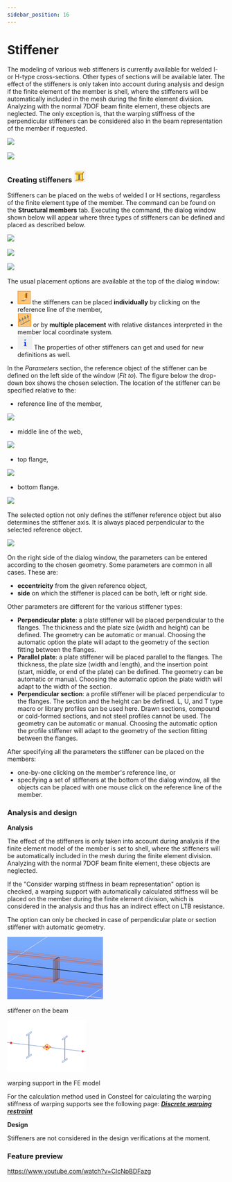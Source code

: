 ```yaml
---
sidebar_position: 16
---
```

# Stiffener

The modeling of various web stiffeners is currently available for welded I- or H-type cross-sections. Other types of sections will be available later. The effect of the stiffeners is only taken into account during analysis and design if the finite element of the member is shell, where the stiffeners will be automatically included in the mesh during the finite element division. Analyzing with the normal 7DOF beam finite element, these objects are neglected. The only exception is, that the warping stiffness of the perpendicular stiffeners can be considered also in the beam representation of the member if requested.

<!-- /wp:paragraph -->

<!-- wp:columns -->

<!-- wp:column {"width":"50%","editorskit":{"devices":false,"desktop":true,"tablet":true,"mobile":true,"loggedin":true,"loggedout":true,"acf_visibility":"","acf_field":"","acf_condition":"","acf_value":"","migrated":false,"unit_test":false}} -->

<!-- wp:image {"align":"center","id":11456,"width":392,"height":224,"sizeSlug":"full","linkDestination":"media"} -->

[![](https://consteelsoftware.com/wp-content/uploads/2021/05/scr_dualbeam_stiff_hidden.png)](./img/wp-content-uploads-2021-05-scr_dualbeam_stiff_hidden.png)

<!-- /wp:image -->

<!-- /wp:column -->

<!-- wp:column {"width":"50%","editorskit":{"devices":false,"desktop":true,"tablet":true,"mobile":true,"loggedin":true,"loggedout":true,"acf_visibility":"","acf_field":"","acf_condition":"","acf_value":"","migrated":false,"unit_test":false}} -->

<!-- wp:image {"align":"center","id":11462,"width":389,"height":224,"sizeSlug":"full","linkDestination":"media","editorskit":{"devices":false,"desktop":true,"tablet":true,"mobile":true,"loggedin":true,"loggedout":true,"acf_visibility":"","acf_field":"","acf_condition":"","acf_value":"","migrated":false,"unit_test":false}} -->

[![](https://consteelsoftware.com/wp-content/uploads/2021/05/scr_dualbeam_stiff_mesh.png)](./img/wp-content-uploads-2021-05-scr_dualbeam_stiff_mesh.png)

<!-- /wp:image -->

<!-- /wp:column -->

<!-- /wp:columns -->

<!-- wp:heading {"level":3} -->

### Creating stiffeners ![](./img/wp-content-uploads-2021-05-cmd_stiffener.png)

<!-- /wp:heading -->

<!-- wp:paragraph {"align":"justify"} -->

Stiffeners can be placed on the webs of welded I or H sections, regardless of the finite element type of the member. The command can be found on the **Structural members** tab. Executing the command, the dialog window shown below will appear where three types of stiffeners can be defined and placed as described below.

<!-- /wp:paragraph -->

<!-- wp:columns -->

<!-- wp:column -->

<!-- wp:image {"align":"right","id":11480,"width":237,"height":260,"sizeSlug":"full","linkDestination":"media"} -->

[![](https://consteelsoftware.com/wp-content/uploads/2021/05/dial_dual_stiff_perp.png)](./img/wp-content-uploads-2021-05-dial_dual_stiff_perp.png)

<!-- /wp:image -->

<!-- /wp:column -->

<!-- wp:column -->

<!-- wp:image {"align":"center","id":11474,"width":237,"height":260,"sizeSlug":"full","linkDestination":"media"} -->

[![](https://consteelsoftware.com/wp-content/uploads/2021/05/dial_dual_stiff_paral.png)](./img/wp-content-uploads-2021-05-dial_dual_stiff_paral.png)

<!-- /wp:image -->

<!-- /wp:column -->

<!-- wp:column -->

<!-- wp:image {"align":"left","id":11468,"width":237,"height":260,"sizeSlug":"full","linkDestination":"media"} -->

[![](https://consteelsoftware.com/wp-content/uploads/2021/05/dial_dual_stiff_section.png)](./img/wp-content-uploads-2021-05-dial_dual_stiff_section.png)

<!-- /wp:image -->

<!-- /wp:column -->

<!-- /wp:columns -->

<!-- wp:paragraph -->

The usual placement options are available at the top of the dialog window:

<!-- /wp:paragraph -->

<!-- wp:list -->

- ![](./img/wp-content-uploads-2021-04-5-3-draw-ico-11.png) the stiffeners can be placed **individually** by clicking on the reference line of the member,
- ![](./img/wp-content-uploads-2021-04-cmd_multi_place.png) or by **multiple placement** with relative distances interpreted in the member local coordinate system.
- ![](./img/wp-content-uploads-2021-04-cmd_draw_get.png) The properties of other stiffeners can get and used for new definitions as well.

<!-- /wp:list -->

<!-- wp:paragraph -->

In the _Parameters_ section, the reference object of the stiffener can be defined on the left side of the window (_Fit to_). The figure below the drop-down box shows the chosen selection. The location of the stiffener can be specified relative to the:

- reference line of the member,

[![](https://consteelsoftware.com/wp-content/uploads/2021/05/dial_dual_stiff_fit_refline.png)](./img/wp-content-uploads-2021-05-dial_dual_stiff_fit_refline.png)

- middle line of the web,

[![](https://consteelsoftware.com/wp-content/uploads/2021/05/dial_dual_stiff_fit_webmid.png)](./img/wp-content-uploads-2021-05-dial_dual_stiff_fit_webmid.png)

- top flange,

[![](https://consteelsoftware.com/wp-content/uploads/2021/05/dial_dual_stiff_fit_top.png)](./img/wp-content-uploads-2021-05-dial_dual_stiff_fit_top.png)

- bottom flange.

[![](https://consteelsoftware.com/wp-content/uploads/2021/05/dial_dual_stiff_fit_bottom.png)](./img/wp-content-uploads-2021-05-dial_dual_stiff_fit_bottom.png)

<!-- /wp:image -->

<!-- /wp:column -->

<!-- /wp:columns -->

<!-- wp:paragraph -->

The selected option not only defines the stiffener reference object but also determines the stiffener axis. It is always placed perpendicular to the selected reference object.

<!-- /wp:paragraph -->

<!-- wp:image {"align":"center","id":11557,"width":380,"height":288,"sizeSlug":"full","linkDestination":"media"} -->

[![](https://consteelsoftware.com/wp-content/uploads/2021/05/scr_dualbeam_stiff_ref.png)](./img/wp-content-uploads-2021-05-scr_dualbeam_stiff_ref.png)

<!-- /wp:image -->

<!-- wp:paragraph -->

On the right side of the dialog window, the parameters can be entered according to the chosen geometry. Some parameters are common in all cases. These are:

<!-- /wp:paragraph -->

<!-- wp:list -->

- **eccentricity** from the given reference object,
- **side** on which the stiffener is placed can be both, left or right side.

<!-- /wp:list -->

<!-- wp:paragraph -->

Other parameters are different for the various stiffener types:

<!-- /wp:paragraph -->

<!-- wp:list -->

- **Perpendicular plate**: a plate stiffener will be placed perpendicular to the flanges. The thickness and the plate size (width and height) can be defined. The geometry can be automatic or manual. Choosing the automatic option the plate will adapt to the geometry of the section fitting between the flanges.
- **Parallel plate**: a plate stiffener will be placed parallel to the flanges. The thickness, the plate size (width and length), and the insertion point (start, middle, or end of the plate) can be defined. The geometry can be automatic or manual. Choosing the automatic option the plate width will adapt to the width of the section.
- **Perpendicular section**: a profile stiffener will be placed perpendicular to the flanges. The section and the height can be defined. L, U, and T type macro or library profiles can be used here. Drawn sections, compound or cold-formed sections, and not steel profiles cannot be used. The geometry can be automatic or manual. Choosing the automatic option the profile stiffener will adapt to the geometry of the section fitting between the flanges.

<!-- /wp:list -->

<!-- wp:paragraph -->

After specifying all the parameters the stiffener can be placed on the members:

<!-- /wp:paragraph -->

<!-- wp:list -->

- one-by-one clicking on the member's reference line, or
- specifying a set of stiffeners at the bottom of the dialog window, all the objects can be placed with one mouse click on the reference line of the member.

<!-- /wp:list -->

<!-- wp:heading {"level":3} -->

### Analysis and design

<!-- /wp:heading -->

<!-- wp:paragraph -->

**Analysis**

<!-- /wp:paragraph -->

<!-- wp:paragraph {"align":"justify"} -->

The effect of the stiffeners is only taken into account during analysis if the finite element model of the member is set to shell, where the stiffeners will be automatically included in the mesh during the finite element division. Analyzing with the normal 7DOF beam finite element, these objects are neglected.

<!-- /wp:paragraph -->

<!-- wp:paragraph {"align":"justify"} -->

If the "Consider warping stiffness in beam representation" option is checked, a warping support with automatically calculated stiffness will be placed on the member during the finite element division, which is considered in the analysis and thus has an indirect effect on LTB resistance.

<!-- /wp:paragraph -->

<!-- wp:paragraph -->

The option can only be checked in case of perpendicular plate or section stiffener with automatic geometry.

<!-- /wp:paragraph -->

<!-- wp:columns -->

<!-- wp:column -->

<!-- wp:image {"align":"right","id":25494,"width":197,"height":130,"sizeSlug":"full","linkDestination":"none","className":"is-style-editorskit-shadow"} -->

![](./img/wp-content-uploads-2021-10-scr_dual_stiff_warp_stru.png)

stiffener on the beam

<!-- /wp:image -->

<!-- /wp:column -->

<!-- wp:column -->

<!-- wp:image {"align":"left","id":25500,"height":130,"sizeSlug":"full","linkDestination":"none","className":"is-style-editorskit-shadow"} -->

![](./img/wp-content-uploads-2021-10-scr_dual_stiff_warp_FE.png)

warping support in the FE model

<!-- /wp:image -->

<!-- /wp:column -->

<!-- /wp:columns -->

<!-- wp:paragraph -->

For the calculation method used in Consteel for calculating the warping stiffness of warping supports see the following page: **_[Discrete warping restraint](https://www.consteelsoftware.com/knowledgebase/discrete-warping-restraint/)_**

<!-- /wp:paragraph -->

<!-- wp:paragraph -->

**Design**

<!-- /wp:paragraph -->

<!-- wp:paragraph -->

Stiffeners are not considered in the design verifications at the moment.

<!-- /wp:paragraph -->

<!-- wp:spacer {"height":11} -->

<!-- /wp:spacer -->

<!-- wp:heading {"level":3} -->

### Feature preview

<!-- /wp:heading -->

<!-- wp:html -->

https://www.youtube.com/watch?v=ClcNpBDFazg

<!-- /wp:html -->
